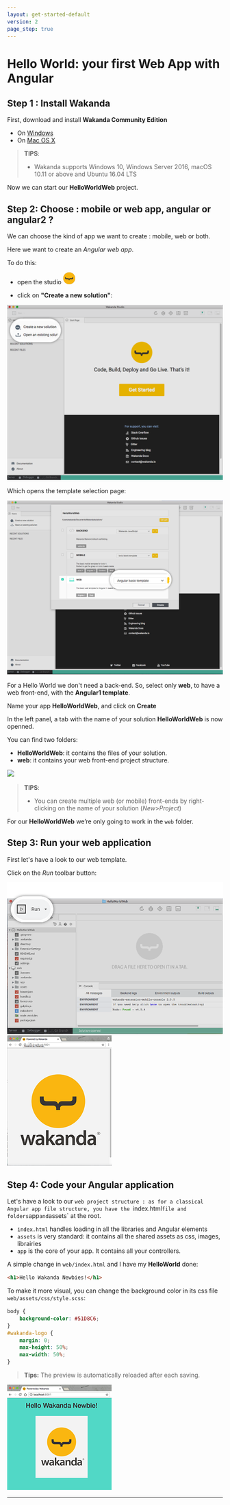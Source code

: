 ```yaml
---
layout: get-started-default
version: 2
page_step: true
---
```


# Hello World: your first Web App with Angular

## Step 1 : Install Wakanda

First, download and install **Wakanda Community Edition**

- On [Windows](https://github.com/Wakanda/wakanda-digital-app-factory/releases/download/v2.0.3/wakanda-community-all_2.0.3_x64.msi "download")
- On [Mac OS X](https://github.com/Wakanda/wakanda-digital-app-factory/releases/download/v2.0.3/wakanda-community-all_2.0.3_x64.dmg "download")


> **TIPS**: 
> - Wakanda supports Windows 10, Windows Server 2016, macOS 10.11 or above and Ubuntu 16.04 LTS

Now we can start our **HelloWorldWeb** project.  

## Step 2: Choose : mobile or web app, angular or angular2 ?

We can choose the kind of app we want to create : mobile, web or both.

Here we want to create an *Angular web app*.

To do this: 

- open the studio <img src="../img/logo/wakandaio_pic.png"/>

- click on **"Create a new solution"**:

<img src="../img/hp2-initial.png"/>

Which opens the template selection page:  

<img src="../img/hww2-template-selection-ng1.png"/>

For a Hello World we don't need a back-end. So, select only **web**, to have a web front-end, with the **Angular1 template**.

Name your app **HelloWorldWeb**, and click on **Create**

In the left panel, a tab with the name of your solution **HelloWorldWeb** is now openned.

You can find two folders:
- **HelloWorldWeb**: it contains the files of your solution.
- **web**: it contains your web front-end project structure.

<img src="../img/hww2-file-structure-ng1.png"/>  

> **TIPS**:  
> - You can create multiple web (or mobile) front-ends by right-clicking on the name of your solution (_New_>_Project_)

For our **HelloWorldWeb** we’re only going to work in the `web` folder.


## Step 3: Run your web application

First let's have a look to our web template.

Click on the _Run_ toolbar button:

<img src="../img/hww2-run-button-ng1.png"/>

<img src="../img/hww2-run-template-ng1.png"/>



## Step 4: Code your Angular application

Let's have a look to our `web project structure : as for a classical Angular app file structure, you have the `index.html` file and folders `app` and `assets` at the root.

- `index.html` handles loading in all the libraries and Angular elements
- `assets` is very standard: it contains all the shared assets as css, images, librairies
- `app` is the core of your app. It contains all your controllers.

A simple change in `web/index.html` and I have my **HelloWorld** done:
```html
<h1>Hello Wakanda Newbies!</h1>
```
To make it more visual, you can change the background color in its css file `web/assets/css/style.scss`:

```css
body {
    background-color: #51D8C6;
}
#wakanda-logo {
    margin: 0;
    max-height: 50%;
    max-width: 50%;
}
```

> **Tips:** The preview is automatically reloaded after each saving.

<img src="../img/hww2-run-helloworld-ng1.png"/>

---


